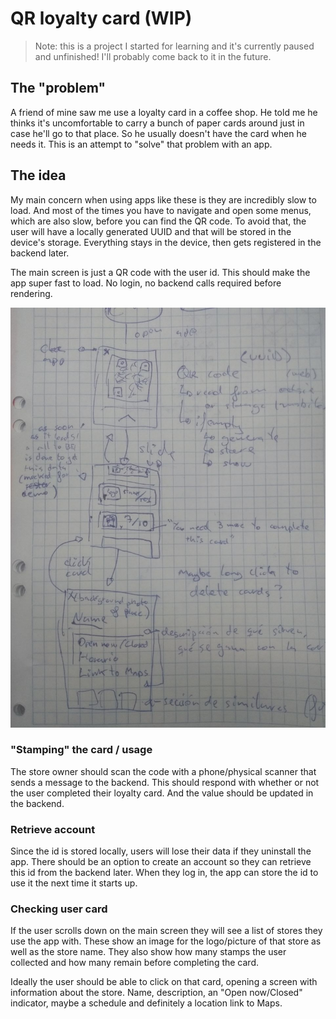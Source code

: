 # QR loyalty card (WIP)

> Note: this is a project I started for learning and it's currently paused and unfinished! I'll probably come back to it in the future.

## The "problem"

A friend of mine saw me use a loyalty card in a coffee shop.
He told me he thinks it's uncomfortable
to carry a bunch of paper cards around
just in case he'll go to that place.
So he usually doesn't have the card when he needs it.
This is an attempt to "solve" that problem with an app.

## The idea

My main concern when using apps like these
is they are incredibly slow to load.
And most of the times
you have to navigate and open some menus,
which are also slow,
before you can find the QR code.
To avoid that, the user will have a locally generated UUID
and that will be stored in the device's storage.
Everything stays in the device,
then gets registered in the backend later.

The main screen is just a QR code with the user id.
This should make the app super fast to load. 
No login, no backend calls required before rendering.

![an overly complicated diagram with notes explaining what I explain with text in this document](design-doc-lol.jpg)

### "Stamping" the card / usage

The store owner should scan the code 
with a phone/physical scanner 
that sends a message to the backend. 
This should respond with 
whether or not the user completed their loyalty card.
And the value should be updated in the backend.

### Retrieve account

Since the id is stored locally,
users will lose their data if they uninstall the app.
There should be an option to create an account
so they can retrieve this id from the backend later.
When they log in, the app can store the id
to use it the next time it starts up.

### Checking user card

If the user scrolls down on the main screen
they will see a list of stores they use the app with.
These show an image for the logo/picture of that store
as well as the store name.
They also show how many stamps the user collected
and how many remain before completing the card.

Ideally the user should be able to click on that card,
opening a screen with information about the store.
Name, description, an "Open now/Closed" indicator,
maybe a schedule and definitely a location link to Maps.

